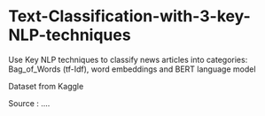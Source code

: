 # Text-Classification-with-3-key-NLP-techniques
Use Key NLP techniques to classify news articles into categories: Bag_of_Words (tf-Idf), word embeddings and BERT language model


Dataset from Kaggle

Source : ....
